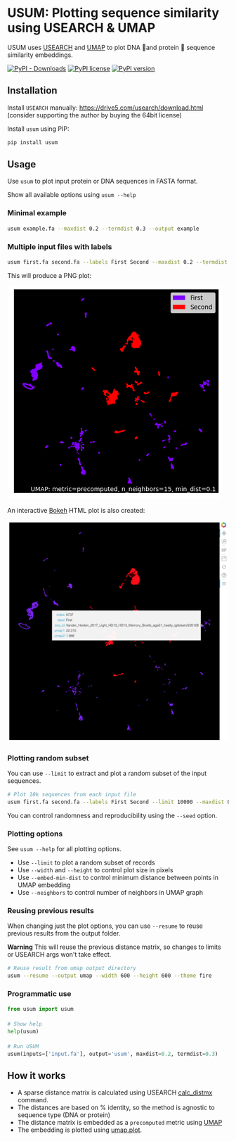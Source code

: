 # USUM: Plotting sequence similarity using USEARCH & UMAP

USUM uses [USEARCH](https://drive5.com/usearch/) and [UMAP](https://github.com/lmcinnes/umap) to plot DNA 🧬and protein 🧶 sequence similarity embeddings.

[![PyPI - Downloads](https://img.shields.io/pypi/dm/usum.svg?color=green&label=PyPI%20downloads)](https://pypi.python.org/pypi/usum/)
[![PyPI license](https://img.shields.io/pypi/l/usum.svg)](https://pypi.python.org/pypi/usum/)
[![PyPI version](https://badge.fury.io/py/usum.svg)](https://pypi.python.org/pypi/usum/)

## Installation

Install `USEARCH` manually: https://drive5.com/usearch/download.html 
<br>(consider supporting the author by buying the 64bit license)

Install `usum` using PIP:

```bash
pip install usum
```

## Usage

Use `usum` to plot input protein or DNA sequences in FASTA format.

Show all available options using `usum --help`

### Minimal example


```bash
usum example.fa --maxdist 0.2 --termdist 0.3 --output example
```

### Multiple input files with labels

```bash
usum first.fa second.fa --labels First Second --maxdist 0.2 --termdist 0.3 --output umap
```

This will produce a PNG plot:

![UMAP static example](docs/example1.png?raw=true "UMAP static example")

An interactive [Bokeh](https://bokeh.org) HTML plot is also created:

![UMAP Bokeh example](docs/example2.png?raw=true "UMAP Bokeh example")

### Plotting random subset

You can use `--limit` to extract and plot a random subset of the input sequences.

```bash
# Plot 10k sequences from each input file
usum first.fa second.fa --labels First Second --limit 10000 --maxdist 0.2 --termdist 0.3 --output umap
```

You can control randomness and reproducibility using the `--seed` option.

### Plotting options

See `usum --help` for all plotting options.

- Use `--limit` to plot a random subset of records
- Use `--width` and `--height` to control plot size in pixels
- Use `--embed-min-dist` to control minimum distance between points in UMAP embedding
- Use `--neighbors` to control number of neighbors in UMAP graph

### Reusing previous results

When changing just the plot options, you can use `--resume` to reuse previous results from the output folder.

**Warning** This will reuse the previous distance matrix, so changes to limits or USEARCH args won't take effect.

```bash
# Reuse result from umap output directory
usum --resume --output umap --width 600 --height 600 --theme fire
```

### Programmatic use

```python
from usum import usum

# Show help
help(usum)

# Run USUM
usum(inputs=['input.fa'], output='usum', maxdist=0.2, termdist=0.3)
```

## How it works

- A sparse distance matrix is calculated using USEARCH [calc_distmx](https://drive5.com/usearch/manual/cmd_calc_distmx.html) command. 
- The distances are based on % identity, so the method is agnostic to sequence type (DNA or protein)
- The distance matrix is embedded as a `precomputed` metric using [UMAP](https://github.com/lmcinnes/umap) 
- The embedding is plotted using [umap.plot](https://umap-learn.readthedocs.io/en/latest/plotting.html).
